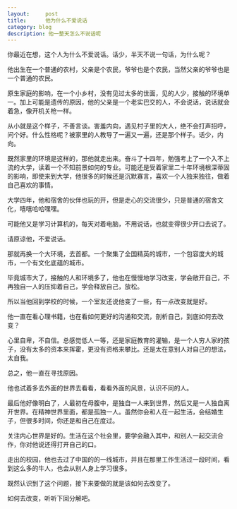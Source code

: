 ```yaml
---
layout:     post
title:      他为什么不爱说话
category: blog
description: 他一整天怎么不说话呢
---
```


你最近在想，这个人为什么不爱说话。话少，半天不说一句话，为什么呢？

他出生在一个普通的农村，父亲是个农民，爷爷也是个农民，当然父亲的爷爷也是一个普通的农民。

原生家庭的影响，在一个小乡村，没有见过太多的世面，见的人少，接触的环境单一。加上可能是遗传的原因，他的父亲是一个老实巴交的人，不会说话，说话就会着急，像开机关枪一样。

从小就是这个样子，不善言谈。害羞内向，遇见村子里的大人，绝不会打声招呼，问个好。什么性格呢？被家里的人教导了一遍又一遍，还是那个样子。话少，内向。

既然家里的环境是这样的，那他就走出来。奋斗了十四年，勉强考上了一个入不上流的大学，读着一个不知前景如何的专业。可能还是受着家里二十年环境根深蒂固的影响，即使来到大学，他很多的时候还是沉默寡言，喜欢一个人独来独往，做着自己喜欢的事情。

大学四年，他和宿舍的伙伴也玩的开，但是走心的交流很少，只是普通的宿舍文化，嘻嘻哈哈嘿嘿。

可能他又是学习计算机的，每天对着电脑，不用说话，也就变得很少开口去说了。

请原谅他，不爱说话。


那就再换一个大环境，去首都。一个聚集了全国精英的城市，一个包容度大的城市，一个有文化底蕴的城市。

毕竟城市大了，接触的人和环境多了，他也在慢慢地学习改变，学会敞开自己，不再独自一人的压抑着自己，学会释放自己，放松。

所以当他回到学校的时候，一个室友还说他变了一些，有一点改变就是好。

他一直在看心理书籍，也在看如何更好的沟通和交流，剖析自己，到底如何去改变？

心里自卑，不自信。总感觉低人一等，还是家庭教育的灌输，是一个人穷人家的孩子，没有太多的资本来挥霍，更没有资格来攀比。还是太在意别人对自己的想法，太自我。

总之，他一直在寻找原因。

他也试着多去外面的世界去看看，看看外面的风景，认识不同的人。

最后他好像明白了，人最初在母腹中，是独自一人来到世界，然后又是一人独自离开世界。在精神世界里面，都是孤独一人。虽然你会和人在一起生活，会结婚生子，但很多时间，你还是和自己在度过。

关注内心世界是好的。生活在这个社会里，要学会融入其中，和别人一起交流合作，你对他说还得打开自己的口。

走出的校园，他也去过了中国的的一线城市，并且在那里工作生活过一段时间，看到这么多的牛人，也会从别人身上学习很多。

既然认识到了这个问题，接下来要做的就是该如何去改变了。

如何去改变，听听下回分解吧。
